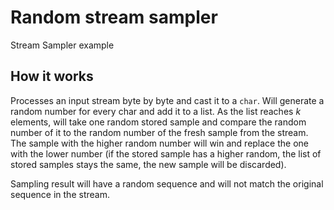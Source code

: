 # Random stream sampler
Stream Sampler example


## How it works
Processes an input stream byte by byte and cast it to a `char`. Will generate a random number for every char and add 
it to a list. As the list reaches *k* elements, will take one random stored sample and compare the random number of it to the random number of the fresh sample from the stream. The sample with the higher random number will win and replace the one with the lower number (if the stored sample has a higher random, the list of stored samples stays the same, the new sample will be discarded).

Sampling result will have a random sequence and will not match the original sequence in the stream.
